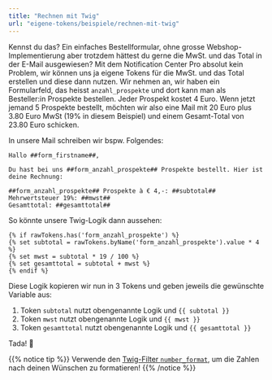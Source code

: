 ```yaml
---
title: "Rechnen mit Twig"
url: "eigene-tokens/beispiele/rechnen-mit-twig"
---
```


Kennst du das? Ein einfaches Bestellformular, ohne grosse Webshop-Implementierung aber trotzdem hättest du gerne die 
MwSt. und das Total in der E-Mail ausgewiesen? Mit dem Notification Center Pro absolut kein Problem, wir können uns 
ja eigene Tokens für die MwSt. und das Total erstellen und diese dann nutzen. Wir nehmen an, wir haben ein Formularfeld, das heisst `anzahl_prospekte` und dort kann man als Besteller:in Prospekte bestellen. Jeder Prospekt kostet 4 Euro. Wenn jetzt jemand 5 Prospekte bestellt, möchten wir also eine Mail mit 20 Euro plus 3.80 Euro MwSt (19% in diesem Beispiel) und einem Gesamt-Total von 23.80 Euro schicken.

In unsere Mail schreiben wir bspw. Folgendes:

```none
Hallo ##form_firstname##,

Du hast bei uns ##form_anzahl_prospekte## Prospekte bestellt. Hier ist deine Rechnung:

##form_anzahl_prospekte## Prospekte à € 4,-: ##subtotal##
Mehrwertsteuer 19%: ##mwst##
Gesamttotal: ##gesamttotal##
```

So könnte unsere Twig-Logik dann aussehen:

```twig
{% if rawTokens.has('form_anzahl_prospekte') %}
{% set subtotal = rawTokens.byName('form_anzahl_prospekte').value * 4 %}
{% set mwst = subtotal * 19 / 100 %}
{% set gesamttotal = subtotal + mwst %}
{% endif %}
```

Diese Logik kopieren wir nun in 3 Tokens und geben jeweils die gewünschte Variable aus:

1. Token `subtotal` nutzt obengenannte Logik und `{{ subtotal }}`
2. Token `mwst` nutzt obengenannte Logik und `{{ mwst }}`
3. Token `gesamttotal` nutzt obengenannte Logik und `{{ gesamttotal }}`

Tada! 🎉

{{% notice tip %}}
Verwende den [Twig-Filter `number_format`](https://twig.symfony.com/doc/3.x/filters/number_format.html), um die Zahlen nach deinen Wünschen zu formatieren!
{{% /notice %}}
